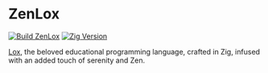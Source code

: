 # ZenLox

[![Build ZenLox](https://github.com/FrederikTobner/ZenLox/actions/workflows/build.yaml/badge.svg)](https://github.com/FrederikTobner/ZenLox/actions/workflows/build.yaml)
[![Zig Version](https://img.shields.io/badge/zig-0.10.1-orange)](https://ziglang.org/)

[Lox](https://craftinginterpreters.com/the-lox-language.html), the beloved educational programming language,  crafted in Zig, infused with an added touch of serenity and Zen.
